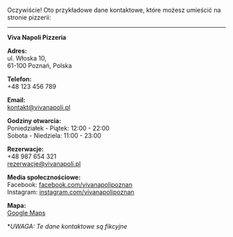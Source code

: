Oczywiście! Oto przykładowe dane kontaktowe, które możesz umieścić na stronie pizzerii:

---

**Viva Napoli Pizzeria**

**Adres:**  
ul. Włoska 10,  
61-100 Poznań, Polska

**Telefon:**  
+48 123 456 789

**Email:**  
kontakt@vivanapoli.pl

**Godziny otwarcia:**  
Poniedziałek - Piątek: 12:00 - 22:00  
Sobota - Niedziela: 11:00 - 23:00

**Rezerwacje:**  
+48 987 654 321  
rezerwacje@vivanapoli.pl

**Media społecznościowe:**  
Facebook: [facebook.com/vivanapolipoznan](https://facebook.com/vivanapolipoznan)  
Instagram: [instagram.com/vivanapolipoznan](https://instagram.com/vivanapolipoznan)

**Mapa:**  
[Google Maps](https://maps.google.com/?q=ul.+Włoska+10,+Poznań,+Polska)


*_UWAGA: Te dane kontaktowe są fikcyjne_ 
